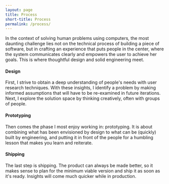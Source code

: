 ```yaml
---
layout: page
title: Process
short-title: Process
permalink: /process/
---
```


In the context of solving human problems using computers, the most daunting challenge lies not on the technical process of building a piece of software, but in crafting an experience that puts people in the center, where the system communicates clearly and empowers the user to achieve her goals. This is where thoughtful design and solid engineering meet.

#### Design
First, I strive to obtain a deep understanding of people's needs with user research techniques. With these insights, I identify a problem by making informed assumptions that will have to be re-examined in future iterations. Next, I explore the solution space by thinking creatively, often with groups of people.

#### Prototyping
Then comes the phase I most enjoy working in: prototyping. It is about combining what has been envisioned by design to what can be (quickly) built by engineering, and putting it in front of the people for a humbling lesson that makes you learn and reiterate.

#### Shipping
The last step is shipping. The product can always be made better, so it makes sense to plan for the minimum viable version and ship it as soon as it's ready. Insights will come much quicker while in production.
